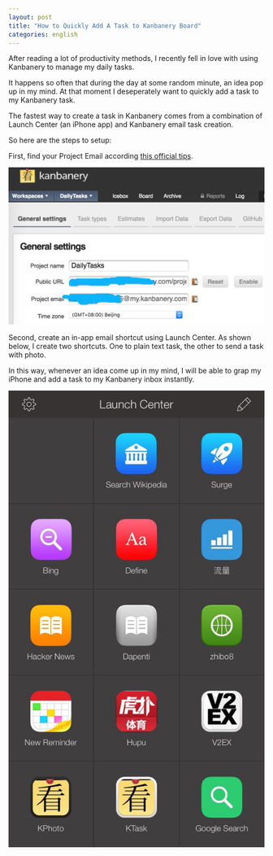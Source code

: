 ```yaml
---
layout: post
title: "How to Quickly Add A Task to Kanbanery Board"
categories: english
---
```


After reading a lot of productivity methods, I recently fell in love with using Kanbanery to manage my daily tasks.

It happens so often that during the day at some random minute, an idea pop up in my mind. At that moment I deseperately want to quickly add a task to my Kanbanery task.

The fastest way to create a task in Kanbanery comes from a combination of Launch Center (an iPhone app) and Kanbanery email task creation.

So here are the steps to setup:

First, find your Project Email according [this official tips][1].

![](/images/blog/kanbanery-project-email.jpg)

Second, create an in-app email shortcut using Launch Center. As shown below, I create two shortcuts. One to plain text task, the other to send a task with photo.

In this way, whenever an idea come up in my mind, I will be able to grap my
iPhone and add a task to my Kanbanery inbox instantly.

![](/images/blog/kanbanery-launch.jpg)

[1]: https://kanbanery.desk.com/customer/en/portal/articles/1144317-create-a-task-from-an-email
